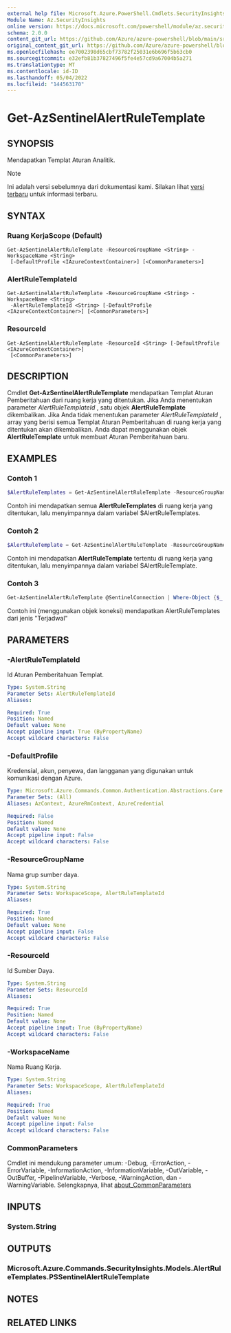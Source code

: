 ```yaml
---
external help file: Microsoft.Azure.PowerShell.Cmdlets.SecurityInsights.dll-Help.xml
Module Name: Az.SecurityInsights
online version: https://docs.microsoft.com/powershell/module/az.securityinsights/get-azsentinelalertruletemplate
schema: 2.0.0
content_git_url: https://github.com/Azure/azure-powershell/blob/main/src/SecurityInsights/SecurityInsights/help/Get-AzSentinelAlertRuleTemplate.md
original_content_git_url: https://github.com/Azure/azure-powershell/blob/main/src/SecurityInsights/SecurityInsights/help/Get-AzSentinelAlertRuleTemplate.md
ms.openlocfilehash: ee7002398d65cbf73782f25031e6b696f5b63cb0
ms.sourcegitcommit: e32efb81b37827496f5fe4e57cd9a67004b5a271
ms.translationtype: MT
ms.contentlocale: id-ID
ms.lasthandoff: 05/04/2022
ms.locfileid: "144563170"
---
```

# Get-AzSentinelAlertRuleTemplate

## SYNOPSIS
Mendapatkan Templat Aturan Analitik.

> [!NOTE]
>Ini adalah versi sebelumnya dari dokumentasi kami. Silakan lihat [versi terbaru](/powershell/module/az.securityinsights/get-azsentinelalertruletemplate) untuk informasi terbaru.

## SYNTAX

### Ruang KerjaScope (Default)
```
Get-AzSentinelAlertRuleTemplate -ResourceGroupName <String> -WorkspaceName <String>
 [-DefaultProfile <IAzureContextContainer>] [<CommonParameters>]
```

### AlertRuleTemplateId
```
Get-AzSentinelAlertRuleTemplate -ResourceGroupName <String> -WorkspaceName <String>
 -AlertRuleTemplateId <String> [-DefaultProfile <IAzureContextContainer>] [<CommonParameters>]
```

### ResourceId
```
Get-AzSentinelAlertRuleTemplate -ResourceId <String> [-DefaultProfile <IAzureContextContainer>]
 [<CommonParameters>]
```

## DESCRIPTION
Cmdlet **Get-AzSentinelAlertRuleTemplate** mendapatkan Templat Aturan Pemberitahuan dari ruang kerja yang ditentukan.
Jika Anda menentukan parameter *AlertRuleTemplateId* , satu objek **AlertRuleTemplate** dikembalikan.
Jika Anda tidak menentukan parameter *AlertRuleTemplateId* , array yang berisi semua Templat Aturan Pemberitahuan di ruang kerja yang ditentukan akan dikembalikan.
Anda dapat menggunakan objek **AlertRuleTemplate** untuk membuat Aturan Pemberitahuan baru.

## EXAMPLES

### Contoh 1
```powershell
$AlertRuleTemplates = Get-AzSentinelAlertRuleTemplate -ResourceGroupName "MyResourceGroup" -WorkspaceName "MyWorkspaceName"
```

Contoh ini mendapatkan semua **AlertRuleTemplates** di ruang kerja yang ditentukan, lalu menyimpannya dalam variabel $AlertRuleTemplates.

### Contoh 2
```powershell
$AlertRuleTemplate = Get-AzSentinelAlertRuleTemplate -ResourceGroupName "MyResourceGroup" -WorkspaceName "MyWorkspaceName" -AlertRuleTemplateId "MyAlertRuleTemplateId"
```

Contoh ini mendapatkan **AlertRuleTemplate** tertentu di ruang kerja yang ditentukan, lalu menyimpannya dalam variabel $AlertRuleTemplate.

### Contoh 3
```powershell
Get-AzSentinelAlertRuleTemplate @SentinelConnection | Where-Object {$_.Kind -eq "Scheduled"}
```

Contoh ini (menggunakan objek koneksi) mendapatkan AlertRuleTemplates dari jenis "Terjadwal"

## PARAMETERS

### -AlertRuleTemplateId
Id Aturan Pemberitahuan Templat.

```yaml
Type: System.String
Parameter Sets: AlertRuleTemplateId
Aliases:

Required: True
Position: Named
Default value: None
Accept pipeline input: True (ByPropertyName)
Accept wildcard characters: False
```

### -DefaultProfile
Kredensial, akun, penyewa, dan langganan yang digunakan untuk komunikasi dengan Azure.

```yaml
Type: Microsoft.Azure.Commands.Common.Authentication.Abstractions.Core.IAzureContextContainer
Parameter Sets: (All)
Aliases: AzContext, AzureRmContext, AzureCredential

Required: False
Position: Named
Default value: None
Accept pipeline input: False
Accept wildcard characters: False
```

### -ResourceGroupName
Nama grup sumber daya.

```yaml
Type: System.String
Parameter Sets: WorkspaceScope, AlertRuleTemplateId
Aliases:

Required: True
Position: Named
Default value: None
Accept pipeline input: False
Accept wildcard characters: False
```

### -ResourceId
Id Sumber Daya.

```yaml
Type: System.String
Parameter Sets: ResourceId
Aliases:

Required: True
Position: Named
Default value: None
Accept pipeline input: True (ByPropertyName)
Accept wildcard characters: False
```

### -WorkspaceName
Nama Ruang Kerja.

```yaml
Type: System.String
Parameter Sets: WorkspaceScope, AlertRuleTemplateId
Aliases:

Required: True
Position: Named
Default value: None
Accept pipeline input: False
Accept wildcard characters: False
```

### CommonParameters
Cmdlet ini mendukung parameter umum: -Debug, -ErrorAction, -ErrorVariable, -InformationAction, -InformationVariable, -OutVariable, -OutBuffer, -PipelineVariable, -Verbose, -WarningAction, dan -WarningVariable. Selengkapnya, lihat [about_CommonParameters](http://go.microsoft.com/fwlink/?LinkID=113216)

## INPUTS

### System.String
## OUTPUTS

### Microsoft.Azure.Commands.SecurityInsights.Models.AlertRuleTemplates.PSSentinelAlertRuleTemplate
## NOTES

## RELATED LINKS
